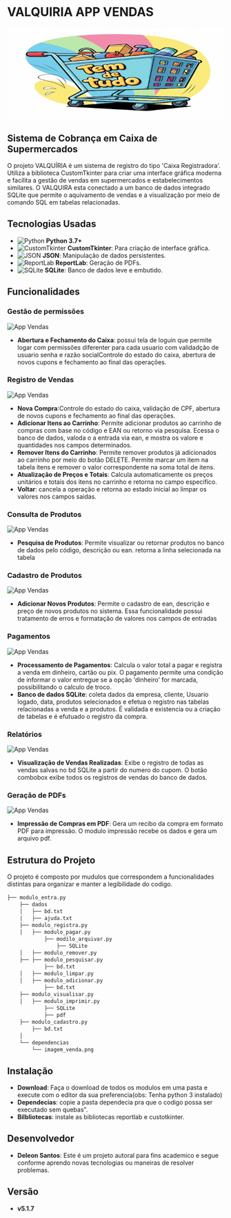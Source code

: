# VALQUIRIA APP VENDAS
![App Vendas](img/banner.png)

## Sistema de Cobrança em Caixa de Supermercados

O projeto VALQUÍRIA é um sistema de registro do tipo 'Caixa Registradora'. Utiliza a biblioteca CustomTkinter para criar uma interface gráfica moderna e facilita a gestão de vendas em supermercados e estabelecimentos similares. 
O VALQUIRA esta conectado a um banco de dados integrado SQLite que permite o aquivamento de vendas e a visualização por meio de comando SQL em tabelas relacionadas.

## Tecnologias Usadas

- ![Python](https://img.shields.io/badge/Python-3.7+-blue?style=for-the-badge&logo=python&logoColor=white) **Python 3.7+**
- ![CustomTkinter](https://img.shields.io/badge/CustomTkinter-GUI-brightgreen?style=for-the-badge&logo=customtkinter&logoColor=white) **CustomTkinter**: Para criação de interface gráfica.
- ![JSON](https://img.shields.io/badge/JSON-Data-blue?style=for-the-badge&logo=json&logoColor=white) **JSON**: Manipulação de dados persistentes.
- ![ReportLab](https://img.shields.io/badge/ReportLab-PDF-red?style=for-the-badge&logo=pdf&logoColor=white) **ReportLab**: Geração de PDFs.
- ![SQLite](https://img.shields.io/badge/SQLite-Database-lightgrey?style=for-the-badge&logo=sqlite&logoColor=white) **SQLite**: Banco de dados leve e embutido.


## Funcionalidades

### Gestão de permissões
![App Vendas](dependencias/tela-de-login.png)
- **Abertura e Fechamento do Caixa**: possui tela de loguin que permite logar com permissões diferenter para cada usuario com validadção de usuario senha e razão socialControle do estado do caixa, abertura de novos cupons e fechamento ao final das operações.

### Registro de Vendas
![App Vendas](dependencias/tela-de-vendas.png)
- **Nova Compra**:Controle do estado do caixa, validação de CPF, abertura de novos cupons e fechamento ao final das operações.  
- **Adicionar Itens ao Carrinho**: Permite adicionar produtos ao carrinho de compras com base no código e EAN ou retorno via pesquisa. Ecessa o banco de dados, valoda o a entrada via ean, e mostra os valore e quantidades nos campos determinados.
- **Remover Itens do Carrinho**: Permite remover produtos já adicionados ao carrinho por meio do botão DELETE. Permite marcar um item na tabela itens e remover o valor correspondente na soma total de itens.
- **Atualização de Preços e Totais**: Calcula automaticamente os preços unitários e totais dos itens no carrinho e retorna no campo especifico.
- **Voltar**: cancela a operação e retorna ao estado inicial ao limpar os valores nos campos saidas.

### Consulta de Produtos
![App Vendas](dependencias/tela-de-pesquisa.png)
- **Pesquisa de Produtos**: Permite visualizar ou retornar produtos no banco de dados pelo código, descrição ou ean. retorna a linha selecionada na tabela

### Cadastro de Produtos
![App Vendas](dependencias/tela-de-cadastros.png)
- **Adicionar Novos Produtos**: Permite o cadastro de ean, descrição e preço de novos produtos no sistema. Essa funcionalidade possui tratamento de erros e formatação de valores nos campos de entradas

### Pagamentos
![App Vendas](dependencias/tela-de-pagamentos.png)
- **Processamento de Pagamentos**: Calcula o valor total a pagar e registra a venda em dinheiro, cartão ou pix. O pagamento permite uma condição de informar o valor entregue se a opção 'dinheiro' for marcada, possibilitando o calculo de troco.
- **Banco de dados SQLite**: coleta dados da empresa, cliente, Usuario logado, data, produtos selecionados e efetua o registro nas tabelas relacionadas a venda e a produtos. É validada e existencia ou a criação de tabelas e é efutuado o registro da compra.


### Relatórios
![App Vendas](dependencias/impressão-de-doc.png)
- **Visualização de Vendas Realizadas**: Exibe o registro de todas as vendas salvas no bd SQLite a partir do numero do cupom. O botão combobox exibe todos os registros de vendas do banco de dados.

### Geração de PDFs
![App Vendas](dependencias/pdf.png)
- **Impressão de Compras em PDF**: Gera um recibo da compra em formato PDF para impressão. O modulo impressão recebe os dados e gera um arquivo pdf.

## Estrutura do Projeto

O projeto é composto por mudulos que correspondem a funcionalidades distintas para organizar e manter a legibilidade do codigo.

```plaintext
├── modulo_entra.py
    ├── dados
    │   ├── bd.txt
    |   ├── ajuda.txt
    ├── modulo_registra.py
    │   ├── modulo_pagar.py
            ├── modilo_arquivar.py
                ├── SQLite
    │   ├── modulo_remover.py
    ├── ├── modulo_pesquisar.py
            ├── bd.txt
    │   ├── modulo_limpar.py
    │   ├── modulo_adicionar.py
            ├── bd.txt
    ├── modulo_visualisar.py
    │   ├── modulo_imprimir.py
            ├── SQLite
            ├── pdf
    ├── modulo_cadastro.py
        ├── bd.txt
    │
    └── dependencias
        └── imagem_venda.png
```
## Instalação
- **Download**: Faça o download de todos os modulos em uma pasta e execute com o editor da sua preferencia(obs: Tenha python 3 instalado)
- **Dependecias**: copie a pasta dependecia pra que o codigo possa ser executado sem quebas".
- **Bilbliotecas**: instale as bibliotecas reportlab e custotkinter.

## Desenvolvedor
- **Deleon Santos**: Este é um projeto autoral para fins academico e segue conforme aprendo novas tecnologias ou maneiras de resolver problemas.

## Versão
- **v5.1.7**



